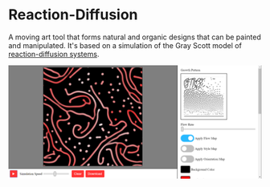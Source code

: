 Reaction-Diffusion
==================

A moving art tool that forms natural and organic designs that can be painted and manipulated. It's based on a simulation of the Gray Scott model of [reaction-diffusion systems](https://www.karlsims.com/rd.html).

![the main interface](https://raw.githubusercontent.com/Vavassor/Reaction-Diffusion/master/assets/Reaction-Diffusion.png?sanitize=true&raw=true)